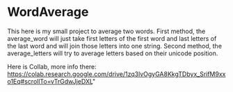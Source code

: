 # WordAverage

This here is my small project to average two words. First method, the average_word will just take first letters of the first word and last letters of the last word and will join those letters into one string.
Second method, the average_letters will try to average letters based on their unicode position.

Here is Collab, more info there:
https://colab.research.google.com/drive/1zq3lvOgyGA8KkgTDbyx_SrifM9xxo1Eq#scrollTo=vTrGdwJjeDXL"
